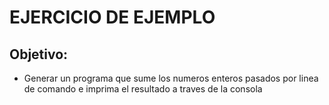 # EJERCICIO DE EJEMPLO

## Objetivo:

- Generar un programa que sume los numeros enteros pasados por linea de comando e imprima el resultado a traves de la consola